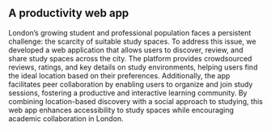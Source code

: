 ## A productivity web app 

London’s growing student and professional population faces a persistent challenge: the scarcity of suitable study spaces. 
To address this issue, we developed a web application that allows users to discover, review, and share study spaces across the city. 
The platform provides crowdsourced reviews, ratings, and key details on study environments, helping users find the ideal location based on their preferences. 
Additionally, the app facilitates peer collaboration by enabling users to organize and join study sessions, fostering a productive and interactive learning community. 
By combining location-based discovery with a social approach to studying, this web app enhances accessibility to study spaces while encouraging academic collaboration in London. 

